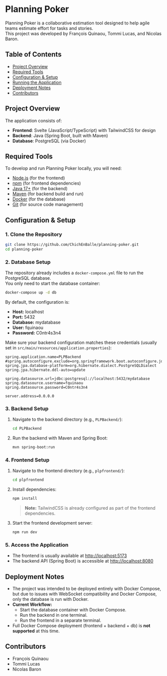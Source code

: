 # Planning Poker

Planning Poker is a collaborative estimation tool designed to help agile teams estimate effort for tasks and stories.  
This project was developed by François Quinaou, Tommi Lucas, and Nicolas Baron.

## Table of Contents

- [Project Overview](#project-overview)
- [Required Tools](#required-tools)
- [Configuration & Setup](#configuration--setup)
- [Running the Application](#running-the-application)
- [Deployment Notes](#deployment-notes)
- [Contributors](#contributors)

## Project Overview

The application consists of:
- **Frontend**: Svelte (JavaScript/TypeScript) with TailwindCSS for design
- **Backend**: Java (Spring Boot, built with Maven)
- **Database**: PostgreSQL (via Docker)

## Required Tools

To develop and run Planning Poker locally, you will need:

- [Node.js](https://nodejs.org/) (for the frontend)
- [npm](https://www.npmjs.com/) (for frontend dependencies)
- [Java 17+](https://adoptopenjdk.net/) (for the backend)
- [Maven](https://maven.apache.org/) (for backend build and run)
- [Docker](https://www.docker.com/) (for the database)
- [Git](https://git-scm.com/) (for source code management)

## Configuration & Setup

### 1. Clone the Repository

```bash
git clone https://github.com/ChichEnBalle/planning-poker.git
cd planning-poker
```

### 2. Database Setup

The repository already includes a `docker-compose.yml` file to run the PostgreSQL database.  
You only need to start the database container:

```bash
docker-compose up -d db
```

By default, the configuration is:
- **Host:** localhost
- **Port:** 5432
- **Database:** mydatabase
- **User:** fquinaou
- **Password:** C0ntr4s3n4

Make sure your backend configuration matches these credentials (usually set in `src/main/resources/application.properties`):

```
spring.application.name=PLPBackend
#spring.autoconfigure.exclude=org.springframework.boot.autoconfigure.jdbc.DataSourceAutoConfiguration
spring.jpa.database-platform=org.hibernate.dialect.PostgreSQLDialect
spring.jpa.hibernate.ddl-auto=update
 
spring.datasource.url=jdbc:postgresql://localhost:5432/mydatabase
spring.datasource.username=fquinaou
spring.datasource.password=C0ntr4s3n4

server.address=0.0.0.0
```

### 3. Backend Setup

1. Navigate to the backend directory (e.g., `PLPBackend/`):

    ```bash
    cd PLPBackend
    ```

2. Run the backend with Maven and Spring Boot:

    ```bash
    mvn spring-boot:run
    ```

### 4. Frontend Setup

1. Navigate to the frontend directory (e.g., `plpfrontend/`):

    ```bash
    cd plpfrontend
    ```

2. Install dependencies:

    ```bash
    npm install
    ```

    > **Note:** TailwindCSS is already configured as part of the frontend dependencies.

3. Start the frontend development server:

    ```bash
    npm run dev
    ```

### 5. Access the Application

- The frontend is usually available at [http://localhost:5173](http://localhost:5173)
- The backend API (Spring Boot) is accessible at [http://localhost:8080](http://localhost:8080)

## Deployment Notes

- The project was intended to be deployed entirely with Docker Compose, but due to issues with WebSocket compatibility and Docker Compose, only the database is run with Docker.
- **Current Workflow:**  
  - Start the database container with Docker Compose.
  - Run the backend in one terminal.
  - Run the frontend in a separate terminal.
- Full Docker Compose deployment (frontend + backend + db) is **not supported** at this time.

## Contributors

- François Quinaou
- Tommi Lucas
- Nicolas Baron
